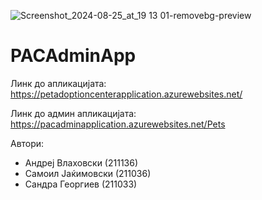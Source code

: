 ![Screenshot_2024-08-25_at_19 13 01-removebg-preview](https://github.com/user-attachments/assets/1f01daba-1e4f-497d-a476-deae0b0e13b8)
# PACAdminApp  

Линк до апликацијата:  
https://petadoptioncenterapplication.azurewebsites.net/

Линк до админ апликацијата:  
https://pacadminapplication.azurewebsites.net/Pets


Автори:  
- Андреј Влаховски (211136)  
- Самоил Јаќимовски (211036)  
- Сандра Георгиев (211033)  
